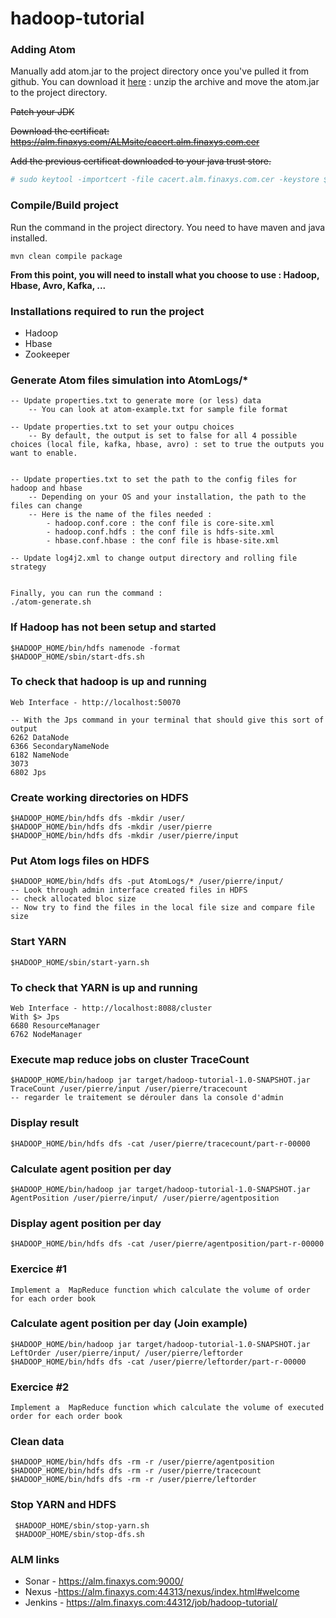 # hadoop-tutorial



### Adding Atom 

Manually add atom.jar to the project directory once you've pulled it from github.
You can download it [here](http://atom.univ-lille1.fr/atom.zip) : unzip the archive and move the atom.jar to the project directory.



~~Patch your JDK~~

~~Download the certificat: https://alm.finaxys.com/ALMsite/cacert.alm.finaxys.com.cer~~

~~Add the previous certificat downloaded to your java trust store.~~

```ruby
# sudo keytool -importcert -file cacert.alm.finaxys.com.cer -keystore $JAVA_HOME/jre/lib/security/cacerts -trustcacerts
```



### Compile/Build project
Run the command in the project directory.
You need to have maven and java installed.

    mvn clean compile package


**From this point, you will need to install what you choose to use : Hadoop, Hbase, Avro, Kafka, ...**



### Installations required to run the project

* Hadoop
* Hbase
* Zookeeper



    
### Generate Atom files simulation into AtomLogs/*

    -- Update properties.txt to generate more (or less) data
        -- You can look at atom-example.txt for sample file format
    
    -- Update properties.txt to set your outpu choices
        -- By default, the output is set to false for all 4 possible choices (local file, kafka, hbase, avro) : set to true the outputs you want to enable.
    	
    
    -- Update properties.txt to set the path to the config files for hadoop and hbase
        -- Depending on your OS and your installation, the path to the files can change
        -- Here is the name of the files needed :
            - hadoop.conf.core : the conf file is core-site.xml
            - hadoop.conf.hdfs : the conf file is hdfs-site.xml
            - hbase.conf.hbase : the conf file is hbase-site.xml
    
    -- Update log4j2.xml to change output directory and rolling file strategy
    
    
    Finally, you can run the command :
    ./atom-generate.sh
	
### If Hadoop has not been setup and started

	$HADOOP_HOME/bin/hdfs namenode -format
	$HADOOP_HOME/sbin/start-dfs.sh
	
### To check that hadoop is up and running

	Web Interface - http://localhost:50070
	
	-- With the Jps command in your terminal that should give this sort of output
	6262 DataNode
	6366 SecondaryNameNode
	6182 NameNode
	3073 
	6802 Jps
	
### Create working directories on HDFS

    $HADOOP_HOME/bin/hdfs dfs -mkdir /user/
    $HADOOP_HOME/bin/hdfs dfs -mkdir /user/pierre
    $HADOOP_HOME/bin/hdfs dfs -mkdir /user/pierre/input
    
### Put Atom logs files on HDFS

    $HADOOP_HOME/bin/hdfs dfs -put AtomLogs/* /user/pierre/input/
    -- Look through admin interface created files in HDFS
    -- check allocated bloc size
    -- Now try to find the files in the local file size and compare file size
    
### Start YARN   

    $HADOOP_HOME/sbin/start-yarn.sh
    
### To check that YARN is up and running

	Web Interface - http://localhost:8088/cluster
	With $> Jps
	6680 ResourceManager
	6762 NodeManager
	
### Execute map reduce jobs on cluster TraceCount

    $HADOOP_HOME/bin/hadoop jar target/hadoop-tutorial-1.0-SNAPSHOT.jar TraceCount /user/pierre/input /user/pierre/tracecount
	-- regarder le traitement se dérouler dans la console d'admin
	
### Display result

    $HADOOP_HOME/bin/hdfs dfs -cat /user/pierre/tracecount/part-r-00000
    
### Calculate agent position per day

    $HADOOP_HOME/bin/hadoop jar target/hadoop-tutorial-1.0-SNAPSHOT.jar AgentPosition /user/pierre/input/ /user/pierre/agentposition
    
### Display agent position per day

    $HADOOP_HOME/bin/hdfs dfs -cat /user/pierre/agentposition/part-r-00000
    
### Exercice #1

	Implement a  MapReduce function which calculate the volume of order for each order book
	
### Calculate agent position per day (Join example)

    $HADOOP_HOME/bin/hadoop jar target/hadoop-tutorial-1.0-SNAPSHOT.jar LeftOrder /user/pierre/input/ /user/pierre/leftorder
	$HADOOP_HOME/bin/hdfs dfs -cat /user/pierre/leftorder/part-r-00000
	
### Exercice #2

	Implement a  MapReduce function which calculate the volume of executed order for each order book
	
### Clean data

    $HADOOP_HOME/bin/hdfs dfs -rm -r /user/pierre/agentposition
    $HADOOP_HOME/bin/hdfs dfs -rm -r /user/pierre/tracecount
    $HADOOP_HOME/bin/hdfs dfs -rm -r /user/pierre/leftorder
    
### Stop YARN and HDFS

     $HADOOP_HOME/sbin/stop-yarn.sh
     $HADOOP_HOME/sbin/stop-dfs.sh
    
### ALM links

* Sonar - https://alm.finaxys.com:9000/
* Nexus -https://alm.finaxys.com:44313/nexus/index.html#welcome
* Jenkins - https://alm.finaxys.com:44312/job/hadoop-tutorial/
